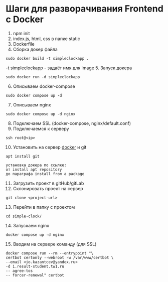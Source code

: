 # Шаги для разворачивания Frontend с Docker

1. npm init
2. index.js, html, css в папке static
3. Dockerfile
4. Сборка докер файла
```
sudo docker build -t simpleclockapp .
```
-t simpleclockapp - задаёт имя для image
5. Запуск докера
```
sudo docker run -d simpleclockapp 
```
6. Описываем docker-compose
```
sudo docker compose up -d
```
7. Описываем nginx
```
sudo docker compose up -d nginx
```
8. Подключаем SSL (docker-compose, nginx/default.conf)
9. Подключаемся к серверу
```
ssh root@<ip>
```
10. Установить на сервер [docker](https://docs.docker.com/engine/install/ubuntu) и git
```
apt install git

установка докера по ссылке:
от install apt repository 
до параграфа install from a package
```
11. Загрузить проект в gitHub/gitLab
12. Склонировать проект на сервер
```
git clone <project-url>
```
13. Перейти в папку с проектом
```
cd simple-clock/
```
14. Запускаем nginx
```
docker compose up -d nginx
```
15. Вводим на сервере команду (для SSL)
```
docker compose run --rm --entrypoint "\
certbot certonly --webroot -w /var/www/certbot \
--email <io.kazantcev@yandex.ru> 
-d 1.result-student.tw1.ru
-- agree-tos
-- forcer-renewal" certbot
```